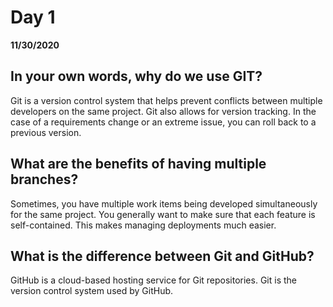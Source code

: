 # Day 1
__11/30/2020__

## In your own words, why do we use GIT?
Git is a version control system that helps prevent conflicts between multiple developers on the same project. Git also allows for version tracking. In the case of a requirements change or an extreme issue, you can roll back to a previous version.

## What are the benefits of having multiple branches?
Sometimes, you have multiple work items being developed simultaneously for the same project. You generally want to make sure that each feature is self-contained. This makes managing deployments much easier.

## What is the difference between Git and GitHub?

GitHub is a cloud-based hosting service for Git repositories. Git is the version control system used by GitHub.